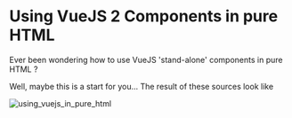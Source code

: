 # Using VueJS 2 Components in pure HTML
Ever been wondering how to use VueJS 'stand-alone' components in pure HTML ?

Well, maybe this is a start for you...
The result of these sources look like

![using_vuejs_in_pure_html](http://www.driesen.eu/insiderclub/using_vuejs_in_pure_html/printscreen.png)
